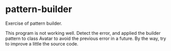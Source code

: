 pattern-builder
===============

Exercise of pattern builder.

This program is not working well. Detect the error, and applied the builder pattern to class Avatar to avoid the previous error in a future.
By the way, try to improve a little the source code.
